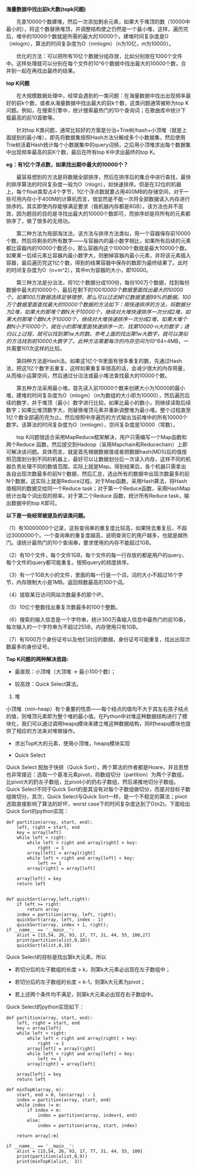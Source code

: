 **海量数据中找出前k大数(topk问题)**

&emsp;&emsp;先拿10000个数建堆，然后一次添加剩余元素，如果大于堆顶的数（10000中最小的），将这个数替换堆顶，并调整结构使之仍然是一个最小堆，这样，遍历完后，堆中的10000个数就是所需的最大的10000个。建堆时间复杂度是O（mlogm），算法的时间复杂度为O（nmlogm）（n为10亿，m为10000）。

&emsp;&emsp;优化的方法：可以把所有10亿个数据分组存放，比如分别放在1000个文件中。这样处理就可以分别在每个文件的10^6个数据中找出最大的10000个数，合并到一起在再找出最终的结果。

**top K问题**

&emsp;&emsp;在大规模数据处理中，经常会遇到的一类问题：在海量数据中找出出现频率最好的前k个数，或者从海量数据中找出最大的前k个数，这类问题通常被称为top K问题。例如，在搜索引擎中，统计搜索最热门的10个查询词；在歌曲库中统计下载最高的前10首歌等。

&emsp;&emsp;针对top K类问题，通常比较好的方案是分治+Trie树/hash+小顶堆（就是上面提到的最小堆），即先将数据集按照Hash方法分解成多个小数据集，然后使用Trie树活着Hash统计每个小数据集中的query词频，之后用小顶堆求出每个数据集中出现频率最高的前K个数，最后在所有top K中求出最终的top K。

**eg：有1亿个浮点数，如果找出期中最大的10000个？**

&emsp;&emsp;最容易想到的方法是将数据全部排序，然后在排序后的集合中进行查找，最快的排序算法的时间复杂度一般为O（nlogn），如快速排序。但是在32位的机器上，每个float类型占4个字节，1亿个浮点数就要占用400MB的存储空间，对于一些可用内存小于400M的计算机而言，很显然是不能一次将全部数据读入内存进行排序的。其实即使内存能够满足要求（我机器内存都是8GB），该方法也并不高效，因为题目的目的是寻找出最大的10000个数即可，而排序却是将所有的元素都排序了，做了很多的无用功。

&emsp;&emsp;第二种方法为局部淘汰法，该方法与排序方法类似，用一个容器保存前10000个数，然后将剩余的所有数字——与容器内的最小数字相比，如果所有后续的元素都比容器内的10000个数还小，那么容器内这个10000个数就是最大10000个数。如果某一后续元素比容器内最小数字大，则删掉容器内最小元素，并将该元素插入容器，最后遍历完这1亿个数，得到的结果容器中保存的数即为最终结果了。此时的时间复杂度为O（n+m^2），其中m为容器的大小，即10000。

&emsp;&emsp;第三种方法是分治法，将1亿个数据分成100份，每份100万个数据，找到每份数据中最大的10000个，最后在剩下的100*10000个数据里面找出最大的10000个。如果100万数据选择足够理想，那么可以过滤掉1亿数据里面99%的数据。100万个数据里面查找最大的10000个数据的方法如下：用快速排序的方法，将数据分为2堆，如果大的那堆个数N大于10000个，继续对大堆快速排序一次分成2堆，如果大的那堆个数N大于10000个，继续对大堆快速排序一次分成2堆，如果大堆个数N小于10000个，就在小的那堆里面快速排序一次，找第10000-n大的数字；递归以上过程，就可以找到第1w大的数。参考上面的找出第1w大数字，就可以类似的方法找到前10000大数字了。此种方法需要每次的内存空间为10^6*4=4MB，一共需要101次这样的比较。

&emsp;&emsp;第四种方法是Hash法。如果这1亿个书里面有很多重复的数，先通过Hash法，把这1亿个数字去重复，这样如果重复率很高的话，会减少很大的内存用量，从而缩小运算空间，然后通过分治法或最小堆法查找最大的10000个数。

&emsp;&emsp;第五种方法采用最小堆。首先读入前10000个数来创建大小为10000的最小堆，建堆的时间复杂度为O（mlogm）（m为数组的大小即为10000），然后遍历后续的数字，并于堆顶（最小）数字进行比较。如果比最小的数小，则继续读取后续数字；如果比堆顶数字大，则替换堆顶元素并重新调整堆为最小堆。整个过程直至1亿个数全部遍历完为止。然后按照中序遍历的方式输出当前堆中的所有10000个数字。该算法的时间复杂度为O（nmlogm），空间复杂度是10000（常数）。

&emsp;&emsp;top K问题很适合采用MapReduce框架解决，用户只需编写一个Map函数和两个Reduce 函数，然后提交到Hadoop（采用Mapchain和Reducechain）上即可解决该问题。具体而言，就是首先根据数据值或者把数据hash(MD5)后的值按照范围划分到不同的机器上，最好可以让数据划分后一次读入内存，这样不同的机器负责处理不同的数值范围，实际上就是Map。得到结果后，各个机器只需拿出各自出现次数最多的前N个数据，然后汇总，选出所有的数据中出现次数最多的前N个数据，这实际上就是Reduce过程。对于Map函数，采用Hash算法，将Hash值相同的数据交给同一个Reduce task；对于第一个Reduce函数，采用HashMap统计出每个词出现的频率，对于第二个Reduce 函数，统计所有Reduce task，输出数据中的top K即可。

**以下是一些经常被提及的该类问题。**

（1）有10000000个记录，这些查询串的重复度比较高，如果除去重复后，不超过3000000个。一个查询串的重复度越高，说明查询它的用户越多，也就是越热门。请统计最热门的10个查询串，要求使用的内存不能超过1GB。

（2）有10个文件，每个文件1GB，每个文件的每一行存放的都是用户的query，每个文件的query都可能重复。按照query的频度排序。

（3）有一个1GB大小的文件，里面的每一行是一个词，词的大小不超过16个字节，内存限制大小是1MB。返回频数最高的100个词。

（4）提取某日访问网站次数最多的那个IP。

（5）10亿个整数找出重复次数最多的100个整数。

（6）搜索的输入信息是一个字符串，统计300万条输入信息中最热门的前10条，每次输入的一个字符串为不超过255B，内存使用只有1GB。

（7）有1000万个身份证号以及他们对应的数据，身份证号可能重复，找出出现次数最多的身份证号。

**Top K问题的两种解决思路:**

* 最直观：小顶堆（大顶堆 -> 最小100个数）；

* 较高效：Quick Select算法。

1. 堆

小顶堆（min-heap）有个重要的性质——每个结点的值均不大于其左右孩子结点的值，则堆顶元素即为整个堆的最小值。在Python中对堆这种数据结构进行了模块化，我们可以通过调用heapq模块来建立堆这种数据结构，同时heapq模块也提供了相应的方法来对堆做操作。 

* 求出TopK大的元素，使用小顶堆，heapq模块实现  

* Quick Select

Quick Select 脱胎于快排（Quick Sort），两个算法的作者都是Hoare，并且思想也非常接近：选取一个基准元素pivot，将数组切分（partition）为两个子数组，比pivot大的扔左子数组，比pivot小的扔右子数组，然后递推地切分子数组。Quick Select不同于Quick Sort的是其没有对每个子数组做切分，而是对目标子数组做切分。其次，Quick Select与Quick Sort一样，是一个不稳定的算法；pivot选取直接影响了算法的好坏，worst case下的时间复杂度达到了O(n2)。下面给出Quick Sort的python实现： 

```
def partition(array, start, end):
    left, right = start, end
    key = array[left]
    while left < right:
        while left < right and array[right] > key:
            right -= 1
        array[left] = array[right]
        while left < right and array[left] < key:
            left += 1
        array[right] = array[left]

    array[left] = key
    return left


def quickSort(array,left,right):
    if left >= right:
        return array
    index = partition(array, left, right);
    quickSort(array, left, index - 1)
    quickSort(array, index + 1, right);
if __name__ == '__main__':
    alist = [15,54, 26, 93, 17, 77, 31, 44, 55, 100,27]
    print(partition(alist,0,10))
    quickSort(alist,0,10)
```
Quick Select的目标是找出第k大元素，所以

* 若切分后的左子数组的长度 > k，则第k大元素必出现在左子数组中；

* 若切分后的左子数组的长度 = k-1，则第k大元素为pivot；

* 若上述两个条件均不满足，则第k大元素必出现在右子数组中。

Quick Select的python实现如下：
```
def partition(array, start, end):
    left, right = start, end
    key = array[left]
    while left < right:
        while left < right and array[right] > key:
            right -= 1
        array[left] = array[right]
        while left < right and array[left] < key:
            left += 1
        array[right] = array[left]

    array[left] = key
    return left

def minTopK(array, m):
    start, end = 0, len(array) - 1
    index = partition(array, start, end)
    while index != m:
        if index < m:
            index = partition(array, index+1, end)
        else:
            index = partition(array, start, index)

    return array[:m]

if __name__ == '__main__':
    alist = [15,54, 26, 93, 17, 77, 31, 44, 55, 100]
    print(partition(alist,0,9))
    print(minTopK(alist,  3))
```
